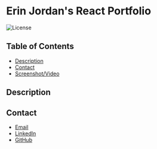 # Erin Jordan's React Portfolio

![License](https://img.shields.io/badge/License-MIT-blue.svg)

## Table of Contents
* [Description](#Description)
* [Contact](#Contact)
* [Screenshot/Video](#Screenshot/Video)

## Description

## Contact
<!-- * <a href="tel:8104447591">Phone</a> -->
* <a href="https://erinjordan2790@gmail.com">Email</a> <br>
* <a href=https://www.linkedin.com/in/erin-jordan-6b58a51a0/>LinkedIn</a> <br>
* <a href="https://github.com/ErinJordan222">GitHub</a> <br>